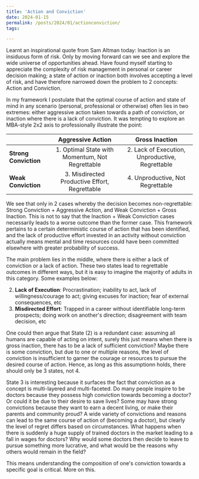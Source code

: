 ```yaml
---
title: 'Action and Conviction'
date: 2024-01-15
permalink: /posts/2024/01/actionconviction/
tags:

---
```


Learnt an inspirational quote from Sam Altman today: Inaction is an insiduous form of risk. Only by moving forward can we see and explore the wide universe of opportunities ahead. Have found myself starting to appreciate the complexity of risk management in personal or career decision making; a state of action or inaction both involves accepting a level of risk, and have therefore narrowed down the problem to 2 concepts: Action and Conviction.

In my framework I postulate that the optimal course of action and state of mind in any scenario (personal, professional or otherwise) often lies in two extremes: either aggressive action taken towards a path of conviction, or inaction where there is a lack of conviction. It was tempting to explore an MBA-style 2x2 axis to professionally illustrate the point:

| | **Aggressive Action** | **Gross Inaction** |
| :---------------- |:------:|:----:|
| **Strong Conviction**|1. Optimal State with Momentum, Not Regrettable|2. Lack of Execution, Unproductive, Regrettable|
| **Weak Conviction**|3. Misdirected Productive Effort, Regrettable |4. Unproductive, Not Regrettable|

We see that only in 2 cases whereby the decision becomes non-regrettable: Strong Conviction + Aggressive Action, and Weak Conviction + Gross Inaction. This is not to say that the Inaction + Weak Conviction cases necessarily leads to a worse outcome than the former case. This framework pertains to a certain deterministic course of action that has been identified, and the lack of productive effort invested in an activity without conviction actually means mental and time resources could have been committed elsewhere with greater probability of success.

The main problem lies in the middle, where there is either a lack of conviction or a lack of action. These two states lead to regrettable outcomes in different ways, but it is easy to imagine the majority of adults in this category. Some examples below:

2. **Lack of Execution**: Procrastination; inability to act, lack of willingness/courage to act; giving excuses for inaction; fear of external consequences, etc  
3. **Misdirected Effort**: Trapped in a career without identifiable long-term prospects; doing work on another's direction; disagreement with team decision, etc

One could then argue that State (2) is a redundant case: assuming all humans are capable of acting on intent, surely this just means when there is gross inaction, there has to be a lack of sufficient conviction? Maybe there is some conviction, but due to one or multiple reasons, the level of conviction is insufficient to garner the courage or resources to pursue the desired course of action. Hence, as long as this assumptionn holds, there should only be 3 states, not 4.

State 3 is interesting because it surfaces the fact that conviction as a concept is multi-layered and multi-faceted. Do many people inspire to be doctors because they possess high conviction towards becoming a doctor? Or could it be due to their desire to save lives? Some may have strong convictions because they want to earn a decent living, or make their parents and community proud? A wide variety of convictions and reasons can lead to the same course of action of (becoming a doctor), but clearly the level of regret differs based on circumstances. What happens when there is suddenly a huge supply of trained doctors in the market leading to a fall in wages for doctors? Why would some doctors then decide to leave to pursue something more lucrative, and what would be the reasons why others would remain in the field?

This means understanding the composition of one's conviction towards a specific goal is critical. More on this.


















